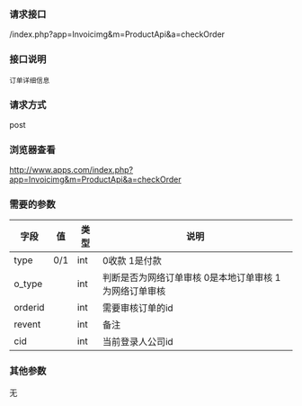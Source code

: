 ### **请求接口**
/index.php?app=Invoicimg&m=ProductApi&a=checkOrder

### **接口说明**
`订单详细信息`

### **请求方式**
post

### **浏览器查看**
http://www.apps.com/index.php?app=Invoicimg&m=ProductApi&a=checkOrder

### **需要的参数** 
|字段       |值             |类型    |说明           |
| --------- |--------      |--------|--------       |
|type|  0/1            |int|0收款 1是付款         |
|o_type|              |int    | 判断是否为网络订单审核  0是本地订单审核  1为网络订单审核 |
|orderid|              |int    | 需要审核订单的id |
|revent|              |int    | 备注 |
 |cid|               |int    | 当前登录人公司id |

### **其他参数**
无